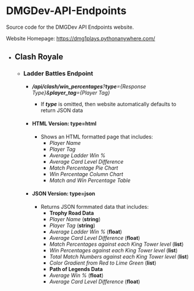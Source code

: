 # DMGDev-API-Endpoints
Source code for the DMGDev API Endpoints website.

Website Homepage: https://dmg1plays.pythonanywhere.com/

* ## Clash Royale

  * ### Ladder Battles Endpoint

    * _**/api/clash/win\_percentages**?**type**={Response Type}&**player\_tag**={Player Tag}_
      * If _**type**_ is omitted, then website automatically defaults to return JSON data

    * #### HTML Version: type=html
      * Shows an HTML formatted page that includes:
        * _Player Name_
        * _Player Tag_
        * _Average Ladder Win %_
        * _Average Card Level Difference_
        * _Match Percentage Pie Chart_
        * _Win Percentage Column Chart_
        * _Match and Win Percentage Table_
    * #### JSON Version: type=json
      * Returns JSON formmated data that includes:
        * **Trophy Road Data**
         * _Player Name_ (**string**)
         * _Player Tag_ (**string**)
         * _Average Ladder Win %_ (**float**)
         * _Average Card Level Difference_ (**float**)
         * _Match Percentages against each King Tower level_ (**list**)
         * _Win Percentages against each King Tower level_ (**list**)
         * _Total Match Numbers against each King Tower level_ (**list**)
         * _Color Gradient from Red to Lime Green_ (**list**)
        * **Path of Legends Data**
         * _Average Win %_ (**float**)
         * _Average Card Level Difference_ (**float**) 
